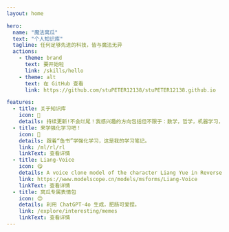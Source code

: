 ```yaml
---
layout: home

hero:
  name: "魔法窝瓜"
  text: "个人知识库" 
  tagline: 任何足够先进的科技，皆与魔法无异
  actions:
    - theme: brand
      text: 要开始啦
      link: /skills/hello
    - theme: alt
      text: 在 GitHub 查看
      link: https://github.com/stuPETER12138/stuPETER12138.github.io

features:
  - title: 关于知识库
    icon: 🫡
    details: 持续更新!不会烂尾！我感兴趣的方向包括但不限于：数学，哲学，机器学习，计算机技能。
  - title: 来学强化学习吧！
    icon: 🤔
    details: 跟着“鱼书”学强化学习，这是我的学习笔记。
    link: /ml/rl/rl
    linkText: 查看详情
  - title: Liang-Voice
    icon: 😋
    details: A voice clone model of the character Liang Yue in Reverse 1999, fine-tuned based on GPT-SoVITS v3.
    link: https://www.modelscope.cn/models/msforms/Liang-Voice
    linkText: 查看详情
  - title: 窝瓜专属表情包
    icon: 😍
    details: 利用 ChatGPT-4o 生成，肥肠可爱捏。
    link: /explore/interesting/memes
    linkText: 查看详情
---
```

